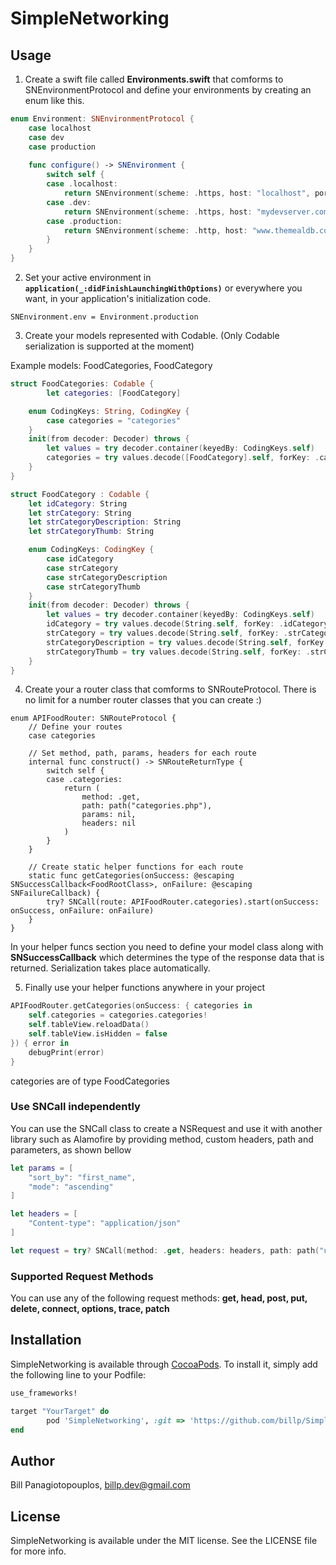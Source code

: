 # SimpleNetworking


## Usage

1. Create a swift file called **Environments.swift** that comforms to SNEnvironmentProtocol and define your environments by creating an enum like this. 

```swift
enum Environment: SNEnvironmentProtocol {
    case localhost
    case dev
    case production
    
    func configure() -> SNEnvironment {
        switch self {
        case .localhost:
            return SNEnvironment(scheme: .https, host: "localhost", port: 8080)
        case .dev:
            return SNEnvironment(scheme: .https, host: "mydevserver.com", suffix: path("v1"))
        case .production:
            return SNEnvironment(scheme: .http, host: "www.themealdb.com", suffix: path("api", "json", "v1", "1"))
        }
    }
}
```

2. Set your active environment in **`application(_:didFinishLaunchingWithOptions)`** or everywhere you want, in your application's initialization code.

```
SNEnvironment.env = Environment.production
```

3. Create your models represented with Codable. (Only Codable serialization is supported at the moment)

Example models: FoodCategories, FoodCategory

```swift
struct FoodCategories: Codable {
    	let categories: [FoodCategory]

	enum CodingKeys: String, CodingKey {
		case categories = "categories"
	}
	init(from decoder: Decoder) throws {
		let values = try decoder.container(keyedBy: CodingKeys.self)
		categories = try values.decode([FoodCategory].self, forKey: .categories)
	}
}

struct FoodCategory : Codable {
	let idCategory: String
	let strCategory: String
	let strCategoryDescription: String
	let strCategoryThumb: String

	enum CodingKeys: CodingKey {
		case idCategory
		case strCategory
		case strCategoryDescription
		case strCategoryThumb
	}
	init(from decoder: Decoder) throws {
		let values = try decoder.container(keyedBy: CodingKeys.self)
		idCategory = try values.decode(String.self, forKey: .idCategory)
		strCategory = try values.decode(String.self, forKey: .strCategory)
		strCategoryDescription = try values.decode(String.self, forKey: .strCategoryDescription)
		strCategoryThumb = try values.decode(String.self, forKey: .strCategoryThumb)
	}
}

```

4. Create your a router class that comforms to SNRouteProtocol. There is no limit for a number router classes that you can create :)

```
enum APIFoodRouter: SNRouteProtocol {
    // Define your routes
    case categories
    
    // Set method, path, params, headers for each route
    internal func construct() -> SNRouteReturnType {
        switch self {
        case .categories:
            return (
                method: .get,
                path: path("categories.php"),
                params: nil,
                headers: nil
            )
        }
    }
    
    // Create static helper functions for each route
    static func getCategories(onSuccess: @escaping SNSuccessCallback<FoodRootClass>, onFailure: @escaping SNFailureCallback) {
        try? SNCall(route: APIFoodRouter.categories).start(onSuccess: onSuccess, onFailure: onFailure)
    }
}
```
In your helper funcs section you need to define your model class along with **SNSuccessCallback** which determines the type of the response data that is returned. Serialization takes place automatically.

5. Finally use your helper functions anywhere in your project
```swift
APIFoodRouter.getCategories(onSuccess: { categories in
    self.categories = categories.categories!
    self.tableView.reloadData()
    self.tableView.isHidden = false
}) { error in
    debugPrint(error)
}
```

categories are of type FoodCategories

### Use SNCall independently

You can use the SNCall class to create a NSRequest and use it with another library such as Alamofire by providing method, custom headers, path and parameters, as shown bellow

```swift    
let params = [
    "sort_by": "first_name",
    "mode": "ascending"
]

let headers = [
    "Content-type": "application/json"
]

let request = try? SNCall(method: .get, headers: headers, path: path("users", "list"), params: params).asRequest()
```


### Supported Request Methods

You can use any of the following request methods: **get, head, post, put, delete, connect, options, trace, patch**

## Installation

SimpleNetworking is available through [CocoaPods](http://cocoapods.org). To install
it, simply add the following line to your Podfile:

```ruby
use_frameworks!

target "YourTarget" do
        pod 'SimpleNetworking', :git => 'https://github.com/billp/SimpleNetworking.git'
end
```

## Author

Bill Panagiotopouplos, billp.dev@gmail.com

## License

SimpleNetworking is available under the MIT license. See the LICENSE file for more info.
